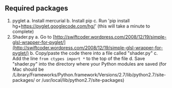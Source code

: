 Required packages
-----------------
1. pyglet
    a. Install mercurial
    b. Install pip
    c. Run 'pip install hg+https://pyglet.googlecode.com/hg/' (this will take a minute to complete)
2. Shader.py
    a. Go to [http://swiftcoder.wordpress.com/2008/12/19/simple-glsl-wrapper-for-pyglet/](http://swiftcoder.wordpress.com/2008/12/19/simple-glsl-wrapper-for-pyglet/)
    b. Copy/paste the code there into a file called "shader.py"
    c. Add the line ```from ctypes import *``` to the top of the file
    d. Save "shader.py" into the directory where your Python modules are saved (for Mac should be /Library/Frameworks/Python.framework/Versions/2.7/lib/python2.7/site-packages/ or /usr/local/lib/python2.7/site-packages)
